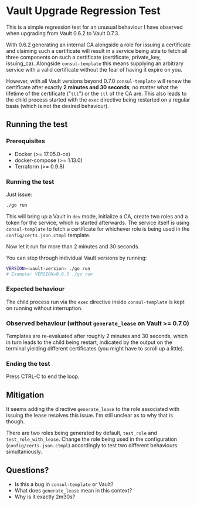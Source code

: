 # Vault Upgrade Regression Test

This is a simple regression test for an unusual behaviour I have observed when upgrading from Vault 0.6.2 to Vault 0.7.3.

With 0.6.2 generating an internal CA alongside a role for issuing a certificate and claiming such a certificate will result in a service being able to fetch all three components on such a certificate (certificate, private\_key, issuing\_ca). Alongside `consul-template` this means supplying an arbitrary service with a valid certificate without the fear of having it expire on you.

However, with all Vault versions beyond 0.7.0 `consul-template` will renew the certificate after exactly **2 minutes and 30 seconds**, no matter what the lifetime of the certificate ("`ttl`") or the `ttl` of the CA are. This also leads to the child process started with the `exec` directive being restarted on a regular basis (which is not the desired behaviour).

## Running the test

### Prerequisites

- Docker (>= 17.05.0-ce)
- docker-compose (>= 1.13.0)
- Terraform (>= 0.9.8)

### Running the test

Just issue:

```sh
./go run
```

This will bring up a Vault in `dev` mode, initialize a CA, create two roles and a token for the service, which is started afterwards. The service itself is using `consul-template` to fetch a certificate for whichever role is being used in the `config/certs.json.ctmpl` template.

Now let it run for more than 2 minutes and 30 seconds.

You can step through individual Vault versions by running:

```sh
VERSION=<vault-version> ./go run
# Example: VERSION=0.6.5 ./go run
```

### Expected behaviour

The child process run via the `exec` directive inside `consul-template` is kept on running without interruption.

### Observed behaviour (without `generate_lease` on Vault >= 0.7.0)

Templates are re-evaluated after roughly 2 minutes and 30 seconds, which in turn leads to the child being restart, indicated by the output on the terminal yielding different certificates (you might have to scroll up a little).

### Ending the test

Press CTRL-C to end the loop.

## Mitigation

It seems adding the directive `generate_lease` to the role associated with issuing the lease resolves this issue. I'm still unclear as to why that is though.

There are two roles being generated by default, `test_role` and `test_role_with_lease`. Change the role being used in the configuration (`config/certs.json.ctmpl`) accordingly to test two different behaviours simultaniously.

## Questions?

- Is this a bug in `consul-template` or Vault?
- What does `generate_lease` mean in this context?
- Why is it exactly 2m30s?
